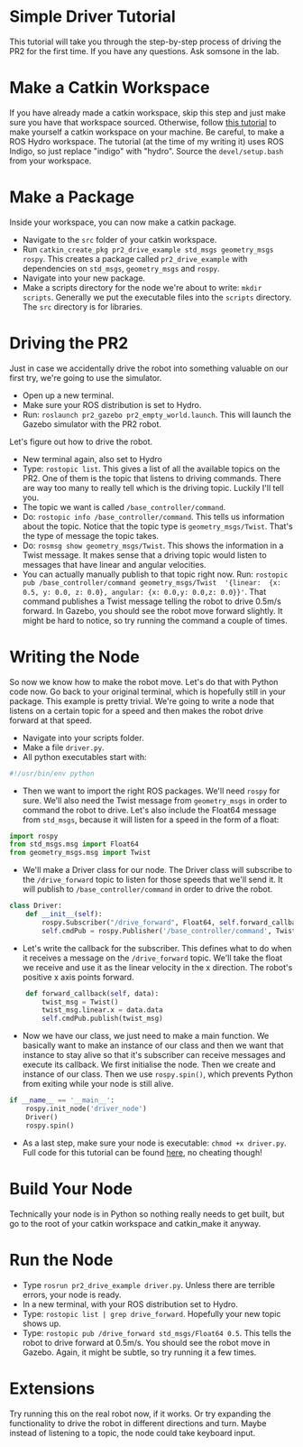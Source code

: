 #  Simple Driver Tutorial

This tutorial will take you through the step-by-step process of driving the PR2 for the first time. If you have any questions. Ask somsone in the lab.

# Make a Catkin Workspace
If you have already made a catkin workspace, skip this step and just make sure you have that workspace sourced.
Otherwise, follow [this tutorial](http://wiki.ros.org/catkin/Tutorials/create_a_workspace) to make yourself a catkin workspace on your machine. Be careful, to make a ROS Hydro workspace. The tutorial (at the time of my writing it) uses ROS Indigo, so just replace "indigo" with "hydro". Source the `devel/setup.bash` from your workspace.

# Make a Package
Inside your workspace, you can now make a catkin package. 
- Navigate to the `src` folder of your catkin workspace. 
- Run `catkin_create_pkg pr2_drive_example std_msgs geometry_msgs rospy`. This creates a package called `pr2_drive_example` with dependencies on  `std_msgs`, `geometry_msgs` and `rospy`.
- Navigate into your new package. 
- Make a scripts directory for the node we're about to write: `mkdir scripts`. Generally we put the executable files into the `scripts` directory. The `src` directory is for libraries.

# Driving the PR2
Just in case we accidentally drive the robot into something valuable on our first try, we're going to use the simulator. 
- Open up a new terminal.
- Make sure your ROS distribution is set to Hydro. 
- Run: `roslaunch pr2_gazebo pr2_empty_world.launch`. This will launch the Gazebo simulator with the PR2 robot.

Let's figure out how to drive the robot. 
- New terminal again, also set to Hydro
- Type: `rostopic list`. This gives a list of all the available topics on the PR2. One of them is the topic that listens to driving commands. There are way too many to really tell which is the driving topic. Luckily I'll tell you.
- The topic we want is called `/base_controller/command`. 
- Do: `rostopic info /base_controller/command`. This tells us information about the topic. Notice that the topic type is `geometry_msgs/Twist`. That's the type of message the topic takes. 
- Do: `rosmsg show geometry_msgs/Twist`. This shows the information in a Twist message. It makes sense that a driving topic would listen to messages that have linear and angular velocities.
- You can actually manually publish to that topic right now. Run: `rostopic pub /base_controller/command geometry_msgs/Twist  '{linear:  {x: 0.5, y: 0.0, z: 0.0}, angular: {x: 0.0,y: 0.0,z: 0.0}}'`. That command publishes a Twist message telling the robot to drive 0.5m/s forward. In Gazebo, you should see the robot move forward slightly. It might be hard to notice, so try running the command a couple of times. 

# Writing the Node
So now we know how to make the robot move. Let's do that with Python code now. Go back to your original terminal, which is hopefully still in your package. This example is pretty trivial. We're going to write a node that listens on a certain topic for a speed and then makes the robot drive forward at that speed. 
 - Navigate into your scripts folder.
 - Make a file `driver.py`.
 - All python executables start with: 
 ```python
 #!/usr/bin/env python
 ```
 - Then we want to import the right ROS packages. We'll need `rospy` for sure. We'll also need the Twist message from `geometry_msgs` in order to command the robot to drive. Let's also include the Float64 message from `std_msgs`, because it will listen for a speed in the form of a float:
```python
import rospy
from std_msgs.msg import Float64
from geometry_msgs.msg import Twist
```
- We'll make a Driver class for our node. The Driver class will subscribe to the `/drive_forward` topic to listen for those speeds that we'll send it. It will publish to `/base_controller/command` in order to drive the robot.
```python
class Driver:
    def __init__(self):
        rospy.Subscriber("/drive_forward", Float64, self.forward_callback)
        self.cmdPub = rospy.Publisher('/base_controller/command', Twist, queue_size=10)
```
- Let's write the callback for the subscriber. This defines what to do when it receives a message on the `/drive_forward` topic. We'll take the float we receive and use it as the linear velocity in the x direction. The robot's positive x axis points forward.
```python
    def forward_callback(self, data):
        twist_msg = Twist()
        twist_msg.linear.x = data.data
        self.cmdPub.publish(twist_msg)
```
- Now we have our class, we just need to make a main function. We basically want to make an instance of our class and then we want that instance to stay alive so that it's subscriber can receive messages and execute its callback. We first initialise the node. Then we create and instance of our class. Then we use `rospy.spin()`, which prevents Python from exiting while your node is still alive. 
```python
if __name__ == '__main__':
    rospy.init_node('driver_node')
    Driver()
    rospy.spin()
```
- As a last step, make sure your node is executable: `chmod +x driver.py`.
Full code for this tutorial can be found [here](https://github.com/hcrlab/wiki/blob/master/tutorial_code/driver.py), no cheating though! 

# Build Your Node
Technically your node is in Python so nothing really needs to get built, but go to the root of your catkin workspace and catkin_make it anyway.

# Run the Node
- Type `rosrun pr2_drive_example driver.py`. Unless there are terrible errors, your node is ready.
- In a new terminal, with your ROS distribution set to Hydro. 
- Type: `rostopic list | grep drive_forward`. Hopefully your new topic shows up.
- Type: `rostopic pub /drive_forward std_msgs/Float64 0.5`. This tells the robot to drive forward at 0.5m/s. You should see the robot move in Gazebo. Again, it might be subtle, so try running it a few times.

# Extensions
Try running this on the real robot now, if it works. Or try expanding the functionality to drive the robot in different directions and turn. Maybe instead of listening to a topic, the node could take keyboard input. 


